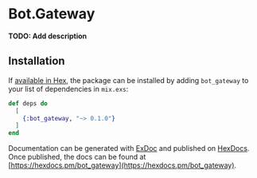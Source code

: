 # Bot.Gateway

**TODO: Add description**

## Installation

If [available in Hex](https://hex.pm/docs/publish), the package can be installed
by adding `bot_gateway` to your list of dependencies in `mix.exs`:

```elixir
def deps do
  [
    {:bot_gateway, "~> 0.1.0"}
  ]
end
```

Documentation can be generated with [ExDoc](https://github.com/elixir-lang/ex_doc)
and published on [HexDocs](https://hexdocs.pm). Once published, the docs can
be found at [https://hexdocs.pm/bot_gateway](https://hexdocs.pm/bot_gateway).


